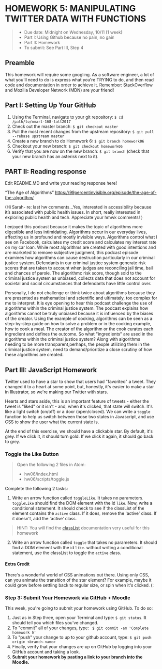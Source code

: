 # HOMEWORK 5: MANIPULATING TWITTER DATA WITH FUNCTIONS
> * Due date: Midnight on Wednesday, 10/11 (1 week)
> * Part I: Using Github because no pain, no gain
> * Part II: Homework
> * To submit: See Part III, Step 4

## Preamble
This homework will require some googling. As a software engineer, a lot of what you'll need to do is express what you're TRYING to do, and then read code and documentation in order to achieve it. Remember: StackOverflow and Mozilla Developer Network (MDN) are your friend!

## Part I: Setting Up Your GitHub
1. Using the Terminal, navigate to your git repository: `$ cd /path/to/mmart-168-fall2017`
2. Check out the master branch: `$ git checkout master`
3. Pull the most recent changes from the upstream repository: `$ git pull --rebase upstream master`
4. Create a new branch to do Homework 6: `$ git branch homework06`
5. Checkout your new branch: `$ git checkout homework06`
6. Verify that you are now on the new branch: `$ git branch` (check that your new branch has an asterisk next to it).

## PART II: Reading response
Edit README.MD and write your reading response here!

“The Age of Algorithms”
https://99percentinvisible.org/episode/the-age-of-the-algorithm/

(Hi Sarah- re: last hw comments…Yes, interested in accessibility because it’s associated with public health issues. In short, really interested in exploring public health and tech. Appreciate your hmwk comments! )

I enjoyed this podcast because it makes the topic of algorithms more digestible and less intimidating. Algorithms occur in our everyday lives, affecting us in profound and mostly invisible ways. Algorithms control what I see on Facebook, calculates my credit score and calculates my interest rate on my car loan. While most algorithms are created with good intentions and are marketed to remove subjective judgment, this podcast episode examines how algorithms can cause destruction particularly in our criminal justice system. Defendants in our criminal justice system generate risk scores that are taken to account when judges are reconciling jail time, bail and chances of parole. The algorithmc risk score, though sold to the criminal justice system as unbiased, collects data that does not account for societal and social circumstances that defendants have little control over.

Personally, I do not challenge or think twice about algorithms because they are presented as mathematical and scientific and ultimately, too complex for me to interpret. It is eye opening to hear this podcast challenge the use of algorithms within the criminal justice system. The podcast explains how algorithms cannot be truly unbiased because it is influenced by the biases of the creator. Using the example of cooking, algorithms can be seen as a step-by-step guide on how to solve a problem or in the cooking example, how to cook a meal. The creator of the algorithm or the cook curates each ingredient and defines the outcome. So what "ingredients" are used in the algorithms within the criminal justice system? Along with algorithms needing to be more transparent,perhaps, the people utilizing them in the criminal justice system, need to demand/prioritize a close scrutiny of how these algorithms are created. 


## Part III: JavaScript Homework

Twitter used to have a star to show that users had "favorited" a tweet. They changed it to a heart at some point, but, honestly, it's easier to make a star in Illustrator, so we're making our Twitter with stars.

Hearts and stars aside, this is an important feature of tweets - either the tweet is "liked" or it isn't - and, when it's clicked, that state will switch. It's like a light switch (on/off) or a door (open/closed). We can write a `toggle` function to help us switch between those two states in Javascript, and use CSS to show the user what the current state is.

At the end of this exercise, we should have a clickable star. By default, it's grey. If we click it, it should turn gold. If we click it again, it should go back to grey.

### Toggle the Like Button
> Open the following 2 files in Atom:
>  
>  * hw06/index.html
>  * hw06/scripts/toggle.js

Complete the following 2 tasks:

1. Write an arrow function called `toggleLike`. It takes no parameters. `toggleLike` should find the DOM element with the id `like`. Now, write a conditional statement. It should check to see if the classList of the element contains the `active` class. If it does, remove the 'active' class. If it doesn't, add the 'active' class.

> HINT: You will find the [classList](https://developer.mozilla.org/en-US/docs/Web/API/Element/classList) documentation very useful for this homework

2. Write an arrow function called `toggle` that takes no parameters. It should find a DOM element with the id `like`. without writing a conditional statement, use the classList to toggle the `active` class.

#### Extra Credit
There's a wonderful world of CSS animations out there. Using only CSS, can you animate the transition of the star element? For example, maybe it could grow before settling back to regular size, or spin when it's clicked. (:


### Step 3: Submit Your Homework via GitHub + Moodle
This week, you're going to submit your homework using GitHub. To do so:

1. Just as in Step three, open your Terminal and type: `$ git status`. It should tell you which files you've changed.
2. To "commit" all of your changes, type: ` $ git commit -am 'Complete homework 6'`
3. To "push" your change to up to your github account, type: `$ git push origin <branch-name>`
4. Finally, verify that your changes are up on GitHub by logging into your GitHub account and taking a look.
5. **Submit your homework by pasting a link to your branch into the Moodle.**
